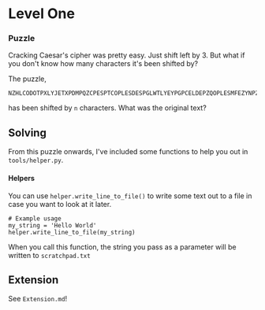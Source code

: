 # Level One

### Puzzle

Cracking Caesar's cipher was pretty easy. Just shift left by 3. But what if you don't know how many characters it's been shifted by? 

The puzzle,

```
NZHLCODOTPXLYJETXPDMPQZCPESPTCOPLESDESPGLWTLYEYPGPCELDEPZQOPLESMFEZYNPZQLWWESPHZYOPCDESLETJPESLGPSPLCOTEDPPXDEZXPXZDEDECLYRPESLEXPYDSZFWOQPLCDPPTYRESLEOPLESLYPNPDDLCJPYOHTWWNZXPHSPYTEHTWWNZXPS
```

has been shifted by `n` characters. What was the original text?



## Solving

From this puzzle onwards, I've included some functions to help you out in `tools/helper.py`. 

#### Helpers

You can use `helper.write_line_to_file()` to write some text out to a file in case you want to look at it later.  
```
# Example usage
my_string = 'Hello World'
helper.write_line_to_file(my_string)
```
When you call this function, the string you pass as a parameter will be written to `scratchpad.txt`



## Extension

See `Extension.md`!







